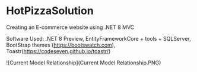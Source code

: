 # HotPizzaSolution

Creating an E-commerce website using .NET 8 MVC

Software Used:  .NET 8 Preview, EntityFrameworkCore + tools + SQLServer, BootStrap themes (https://bootswatch.com), Toastr(https://codeseven.github.io/toastr/)


![Current Model Relationship](Current Model Relationship.PNG)
